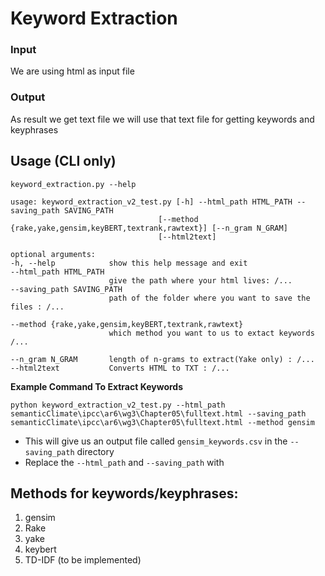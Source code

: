 # Keyword Extraction

### **Input**
 We are using html as input file 

### **Output** 
As result we get text file we will use that text file for getting keywords and keyphrases
  
## **Usage (CLI only)**

    keyword_extraction.py --help  
    
    usage: keyword_extraction_v2_test.py [-h] --html_path HTML_PATH --saving_path SAVING_PATH
                                     [--method {rake,yake,gensim,keyBERT,textrank,rawtext}] [--n_gram N_GRAM]
                                     [--html2text]

    optional arguments:
    -h, --help            show this help message and exit
    --html_path HTML_PATH
                          give the path where your html lives: /...
    --saving_path SAVING_PATH
                          path of the folder where you want to save the files : /...
                          
    --method {rake,yake,gensim,keyBERT,textrank,rawtext}
                          which method you want to us to extact keywords /...
                          
    --n_gram N_GRAM       length of n-grams to extract(Yake only) : /...
    --html2text           Converts HTML to TXT : /...

**Example Command To Extract Keywords**
    
    python keyword_extraction_v2_test.py --html_path semanticClimate\ipcc\ar6\wg3\Chapter05\fulltext.html --saving_path semanticClimate\ipcc\ar6\wg3\Chapter05\fulltext.html --method gensim
 
 * This will give us an output file called ```gensim_keywords.csv``` in the ```--saving_path``` directory
 * Replace the ```--html_path``` and ```--saving_path``` with 

## Methods for keywords/keyphrases:
1) gensim
2) Rake
3) yake
4) keybert
5) TD-IDF (to be implemented)



